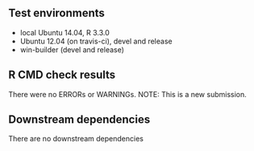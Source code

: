 ## Test environments
* local Ubuntu 14.04, R 3.3.0
* Ubuntu 12.04 (on travis-ci), devel and release
* win-builder (devel and release)

## R CMD check results
There were no ERRORs or WARNINGs. 
NOTE: This is a new submission. 

## Downstream dependencies
There are no downstream dependencies

